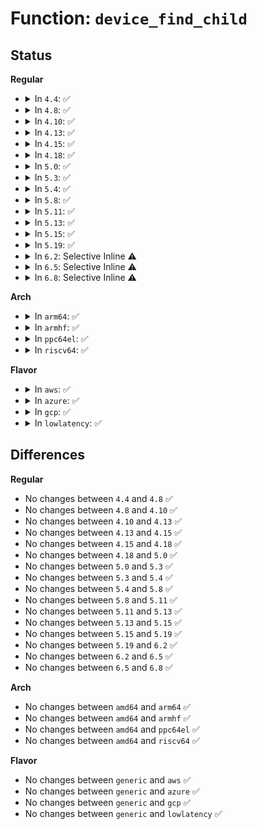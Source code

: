 # Function: <code>device_find_child</code>

## Status
<b>Regular</b>
<ul>
<li>
<details>
<summary>In <code>4.4</code>: ✅</summary>

```c
struct device *device_find_child(struct device *parent, void *data, int (*match)(struct device *, void *));
```

**Collision:** Unique Global

**Inline:** No

**Transformation:** False

**Instances:**

```
In drivers/base/core.c (ffffffff81546a50)
Location: drivers/base/core.c:1452
Inline: False
Direct callers:
  - drivers/pwm/sysfs.c:unexport_store
  - drivers/tty/serial/serial_core.c:uart_resume_port
  - drivers/tty/serial/serial_core.c:uart_suspend_port
  - drivers/nvdimm/bus.c:nvdimm_ioctl
  - drivers/nvdimm/claim.c:nd_namespace_store
```
**Symbols:**

```
ffffffff81546a50-ffffffff81546af1: device_find_child (STB_GLOBAL)
```
</details>
</li>
<li>
<details>
<summary>In <code>4.8</code>: ✅</summary>

```c
struct device *device_find_child(struct device *parent, void *data, int (*match)(struct device *, void *));
```

**Collision:** Unique Global

**Inline:** No

**Transformation:** False

**Instances:**

```
In drivers/base/core.c (ffffffff815986d0)
Location: drivers/base/core.c:1452
Inline: False
Direct callers:
  - drivers/pwm/sysfs.c:unexport_store
  - drivers/tty/serial/serial_core.c:uart_resume_port
  - drivers/tty/serial/serial_core.c:uart_suspend_port
  - drivers/nvdimm/bus.c:nvdimm_ioctl
  - drivers/nvdimm/claim.c:nd_namespace_store
```
**Symbols:**

```
ffffffff815986d0-ffffffff81598771: device_find_child (STB_GLOBAL)
```
</details>
</li>
<li>
<details>
<summary>In <code>4.10</code>: ✅</summary>

```c
struct device *device_find_child(struct device *parent, void *data, int (*match)(struct device *, void *));
```

**Collision:** Unique Global

**Inline:** No

**Transformation:** False

**Instances:**

```
In drivers/base/core.c (ffffffff815c6370)
Location: drivers/base/core.c:2043
Inline: False
Direct callers:
  - drivers/pwm/sysfs.c:pwm_unexport_child
  - drivers/tty/serial/serial_core.c:uart_resume_port
  - drivers/tty/serial/serial_core.c:uart_suspend_port
  - drivers/nvdimm/bus.c:nvdimm_ioctl
  - drivers/nvdimm/claim.c:nd_namespace_store
  - drivers/firmware/efi/dev-path-parser.c:efi_get_device_by_path
```
**Symbols:**

```
ffffffff815c6370-ffffffff815c6411: device_find_child (STB_GLOBAL)
```
</details>
</li>
<li>
<details>
<summary>In <code>4.13</code>: ✅</summary>

```c
struct device *device_find_child(struct device *parent, void *data, int (*match)(struct device *, void *));
```

**Collision:** Unique Global

**Inline:** No

**Transformation:** False

**Instances:**

```
In drivers/base/core.c (ffffffff815db120)
Location: drivers/base/core.c:2041
Inline: False
Direct callers:
  - drivers/pwm/sysfs.c:pwm_unexport_child
  - drivers/tty/serial/serial_core.c:uart_resume_port
  - drivers/tty/serial/serial_core.c:uart_suspend_port
  - drivers/nvdimm/bus.c:nvdimm_ioctl
  - drivers/nvdimm/claim.c:nd_namespace_store
  - drivers/spi/spi.c:spi_slave_store
  - drivers/spi/spi.c:spi_slave_show
  - drivers/firmware/efi/dev-path-parser.c:efi_get_device_by_path
```
**Symbols:**

```
ffffffff815db120-ffffffff815db1c1: device_find_child (STB_GLOBAL)
```
</details>
</li>
<li>
<details>
<summary>In <code>4.15</code>: ✅</summary>

```c
struct device *device_find_child(struct device *parent, void *data, int (*match)(struct device *, void *));
```

**Collision:** Unique Global

**Inline:** No

**Transformation:** False

**Instances:**

```
In drivers/base/core.c (ffffffff816420e0)
Location: drivers/base/core.c:2176
Inline: False
Direct callers:
  - drivers/pwm/sysfs.c:pwm_unexport_child
  - drivers/tty/serial/serial_core.c:uart_resume_port
  - drivers/tty/serial/serial_core.c:uart_suspend_port
  - drivers/nvdimm/bus.c:nvdimm_ioctl
  - drivers/nvdimm/claim.c:nd_namespace_store
  - drivers/spi/spi.c:spi_slave_store
  - drivers/spi/spi.c:spi_slave_show
  - drivers/firmware/efi/dev-path-parser.c:efi_get_device_by_path
```
**Symbols:**

```
ffffffff816420e0-ffffffff81642183: device_find_child (STB_GLOBAL)
```
</details>
</li>
<li>
<details>
<summary>In <code>4.18</code>: ✅</summary>

```c
struct device *device_find_child(struct device *parent, void *data, int (*match)(struct device *, void *));
```

**Collision:** Unique Global

**Inline:** No

**Transformation:** False

**Instances:**

```
In drivers/base/core.c (ffffffff8167d370)
Location: drivers/base/core.c:2223
Inline: False
Direct callers:
  - drivers/pwm/sysfs.c:pwm_unexport_child
  - drivers/tty/serial/serial_core.c:uart_resume_port
  - drivers/tty/serial/serial_core.c:uart_suspend_port
  - drivers/nvdimm/bus.c:nvdimm_ioctl
  - drivers/nvdimm/claim.c:nd_namespace_store
  - drivers/spi/spi.c:spi_slave_store
  - drivers/spi/spi.c:spi_slave_show
  - drivers/firmware/efi/dev-path-parser.c:efi_get_device_by_path
```
**Symbols:**

```
ffffffff8167d370-ffffffff8167d411: device_find_child (STB_GLOBAL)
```
</details>
</li>
<li>
<details>
<summary>In <code>5.0</code>: ✅</summary>

```c
struct device *device_find_child(struct device *parent, void *data, int (*match)(struct device *, void *));
```

**Collision:** Unique Global

**Inline:** No

**Transformation:** False

**Instances:**

```
In drivers/base/core.c (ffffffff8169cd00)
Location: drivers/base/core.c:2298
Inline: False
Direct callers:
  - drivers/pwm/sysfs.c:pwm_unexport_child
  - drivers/tty/serial/serial_core.c:uart_resume_port
  - drivers/tty/serial/serial_core.c:uart_suspend_port
  - drivers/nvdimm/bus.c:nvdimm_ioctl
  - drivers/nvdimm/claim.c:nd_namespace_store
  - drivers/spi/spi.c:spi_slave_store
  - drivers/spi/spi.c:spi_slave_show
  - drivers/firmware/efi/dev-path-parser.c:efi_get_device_by_path
```
**Symbols:**

```
ffffffff8169cd00-ffffffff8169cda0: device_find_child (STB_GLOBAL)
```
</details>
</li>
<li>
<details>
<summary>In <code>5.3</code>: ✅</summary>

```c
struct device *device_find_child(struct device *parent, void *data, int (*match)(struct device *, void *));
```

**Collision:** Unique Global

**Inline:** No

**Transformation:** False

**Instances:**

```
In drivers/base/core.c (ffffffff816d5af0)
Location: drivers/base/core.c:2524
Inline: False
Direct callers:
  - drivers/pwm/sysfs.c:pwm_class_get_state
  - drivers/pwm/sysfs.c:pwm_unexport_child
  - drivers/tty/serial/serial_core.c:uart_resume_port
  - drivers/tty/serial/serial_core.c:uart_suspend_port
  - drivers/nvdimm/claim.c:nd_namespace_store
  - drivers/spi/spi.c:spi_slave_store
  - drivers/spi/spi.c:spi_slave_show
  - drivers/firmware/efi/dev-path-parser.c:efi_get_device_by_path
```
**Symbols:**

```
ffffffff816d5af0-ffffffff816d5b92: device_find_child (STB_GLOBAL)
```
</details>
</li>
<li>
<details>
<summary>In <code>5.4</code>: ✅</summary>

```c
struct device *device_find_child(struct device *parent, void *data, int (*match)(struct device *, void *));
```

**Collision:** Unique Global

**Inline:** No

**Transformation:** False

**Instances:**

```
In drivers/base/core.c (ffffffff816f98e0)
Location: drivers/base/core.c:2561
Inline: False
Direct callers:
  - drivers/pwm/sysfs.c:pwm_class_get_state
  - drivers/pwm/sysfs.c:pwm_unexport_child
  - drivers/tty/serial/serial_core.c:uart_resume_port
  - drivers/tty/serial/serial_core.c:uart_suspend_port
  - drivers/nvdimm/claim.c:nd_namespace_store
  - drivers/spi/spi.c:slave_store
  - drivers/spi/spi.c:slave_show
  - drivers/firmware/efi/dev-path-parser.c:efi_get_device_by_path
```
**Symbols:**

```
ffffffff816f98e0-ffffffff816f9982: device_find_child (STB_GLOBAL)
```
</details>
</li>
<li>
<details>
<summary>In <code>5.8</code>: ✅</summary>

```c
struct device *device_find_child(struct device *parent, void *data, int (*match)(struct device *, void *));
```

**Collision:** Unique Global

**Inline:** No

**Transformation:** False

**Instances:**

```
In drivers/base/core.c (ffffffff817b28c0)
Location: drivers/base/core.c:3062
Inline: False
Direct callers:
  - drivers/pwm/sysfs.c:pwm_class_suspend
  - drivers/pwm/sysfs.c:pwm_class_resume_npwm
  - drivers/pwm/sysfs.c:pwm_unexport_child
  - drivers/tty/serial/serial_core.c:uart_resume_port
  - drivers/tty/serial/serial_core.c:uart_suspend_port
  - drivers/nvdimm/bus.c:nd_ioctl
  - drivers/nvdimm/claim.c:nd_namespace_store
  - drivers/spi/spi.c:slave_store
  - drivers/spi/spi.c:slave_show
  - drivers/firmware/efi/dev-path-parser.c:efi_get_device_by_path
```
**Symbols:**

```
ffffffff817b28c0-ffffffff817b2962: device_find_child (STB_GLOBAL)
```
</details>
</li>
<li>
<details>
<summary>In <code>5.11</code>: ✅</summary>

```c
struct device *device_find_child(struct device *parent, void *data, int (*match)(struct device *, void *));
```

**Collision:** Unique Global

**Inline:** No

**Transformation:** False

**Instances:**

```
In drivers/base/core.c (ffffffff817c7320)
Location: drivers/base/core.c:3474
Inline: False
Direct callers:
  - drivers/pwm/sysfs.c:pwm_class_suspend
  - drivers/pwm/sysfs.c:pwm_class_resume_npwm
  - drivers/pwm/sysfs.c:pwm_unexport_child
  - drivers/tty/serial/serial_core.c:uart_resume_port
  - drivers/tty/serial/serial_core.c:uart_suspend_port
  - drivers/nvdimm/bus.c:nd_ioctl
  - drivers/nvdimm/claim.c:nd_namespace_store
  - drivers/spi/spi.c:slave_store
  - drivers/spi/spi.c:slave_show
  - drivers/firmware/efi/dev-path-parser.c:efi_get_device_by_path
```
**Symbols:**

```
ffffffff817c7320-ffffffff817c73c2: device_find_child (STB_GLOBAL)
```
</details>
</li>
<li>
<details>
<summary>In <code>5.13</code>: ✅</summary>

```c
struct device *device_find_child(struct device *parent, void *data, int (*match)(struct device *, void *));
```

**Collision:** Unique Global

**Inline:** No

**Transformation:** False

**Instances:**

```
In drivers/base/core.c (ffffffff817aa790)
Location: drivers/base/core.c:3701
Inline: False
Direct callers:
  - drivers/pwm/sysfs.c:pwm_class_suspend
  - drivers/pwm/sysfs.c:pwm_class_resume_npwm
  - drivers/pwm/sysfs.c:pwm_unexport_child
  - drivers/tty/serial/serial_core.c:uart_resume_port
  - drivers/tty/serial/serial_core.c:uart_suspend_port
  - drivers/nvdimm/bus.c:nd_ioctl
  - drivers/nvdimm/claim.c:nd_namespace_store
  - drivers/spi/spi.c:slave_store
  - drivers/spi/spi.c:slave_show
  - drivers/firmware/efi/dev-path-parser.c:efi_get_device_by_path
```
**Symbols:**

```
ffffffff817aa790-ffffffff817aa832: device_find_child (STB_GLOBAL)
```
</details>
</li>
<li>
<details>
<summary>In <code>5.15</code>: ✅</summary>

```c
struct device *device_find_child(struct device *parent, void *data, int (*match)(struct device *, void *));
```

**Collision:** Unique Global

**Inline:** No

**Transformation:** False

**Instances:**

```
In drivers/base/core.c (ffffffff81833950)
Location: drivers/base/core.c:3766
Inline: False
Direct callers:
  - drivers/pwm/sysfs.c:pwm_class_suspend
  - drivers/pwm/sysfs.c:pwm_class_resume_npwm
  - drivers/pwm/sysfs.c:pwm_unexport_child
  - drivers/tty/serial/serial_core.c:uart_resume_port
  - drivers/tty/serial/serial_core.c:uart_suspend_port
  - drivers/nvdimm/bus.c:nd_ioctl
  - drivers/nvdimm/claim.c:nd_namespace_store
  - drivers/spi/spi.c:slave_store
  - drivers/spi/spi.c:slave_show
  - drivers/firmware/efi/dev-path-parser.c:efi_get_device_by_path
```
**Symbols:**

```
ffffffff81833950-ffffffff818339f2: device_find_child (STB_GLOBAL)
```
</details>
</li>
<li>
<details>
<summary>In <code>5.19</code>: ✅</summary>

```c
struct device *device_find_child(struct device *parent, void *data, int (*match)(struct device *, void *));
```

**Collision:** Unique Global

**Inline:** No

**Transformation:** False

**Instances:**

```
In drivers/base/core.c (ffffffff819750f0)
Location: drivers/base/core.c:3800
Inline: False
Direct callers:
  - drivers/pwm/sysfs.c:pwm_class_suspend
  - drivers/pwm/sysfs.c:pwm_class_resume_npwm
  - drivers/pwm/sysfs.c:pwm_unexport_child
  - drivers/tty/serial/serial_core.c:uart_resume_port
  - drivers/tty/serial/serial_core.c:uart_suspend_port
  - drivers/nvdimm/bus.c:nd_ioctl
  - drivers/nvdimm/claim.c:nd_namespace_store
  - drivers/spi/spi.c:slave_store
  - drivers/spi/spi.c:slave_show
  - drivers/firmware/efi/dev-path-parser.c:efi_get_device_by_path
```
**Symbols:**

```
ffffffff819750f0-ffffffff819751ac: device_find_child (STB_GLOBAL)
```
</details>
</li>
<li>
<details>
<summary>In <code>6.2</code>: Selective Inline ⚠️</summary>

```c
struct device *device_find_child(struct device *parent, void *data, int (*match)(struct device *, void *));
```

**Collision:** Unique Global

**Inline:** Selective

**Transformation:** False

**Instances:**

```
In drivers/base/core.c (ffffffff81ae2abd)
Location: drivers/base/core.c:3999
Inline: True
Inline callers:
  - drivers/base/core.c:device_find_any_child
Direct callers:
  - drivers/pwm/sysfs.c:pwm_class_get_state
  - drivers/pwm/sysfs.c:pwm_unexport_child
  - drivers/tty/serial/serial_core.c:uart_resume_port
  - drivers/tty/serial/serial_core.c:uart_suspend_port
  - drivers/nvdimm/bus.c:nd_ioctl
  - drivers/nvdimm/claim.c:nd_namespace_store
  - drivers/firmware/efi/dev-path-parser.c:efi_get_device_by_path
```
**Symbols:**

```
ffffffff81ae08c0-ffffffff81ae097c: device_find_child (STB_GLOBAL)
```
</details>
</li>
<li>
<details>
<summary>In <code>6.5</code>: Selective Inline ⚠️</summary>

```c
struct device *device_find_child(struct device *parent, void *data, int (*match)(struct device *, void *));
```

**Collision:** Unique Global

**Inline:** Selective

**Transformation:** False

**Instances:**

```
In drivers/base/core.c (ffffffff81b309dd)
Location: drivers/base/core.c:4008
Inline: True
Inline callers:
  - drivers/base/core.c:device_find_any_child
Direct callers:
  - drivers/pwm/sysfs.c:pwm_class_get_state
  - drivers/pwm/sysfs.c:pwm_unexport_child
  - drivers/tty/serial/serial_core.c:uart_resume_port
  - drivers/tty/serial/serial_core.c:uart_suspend_port
  - drivers/nvdimm/bus.c:nd_ioctl
  - drivers/nvdimm/claim.c:nd_namespace_store
  - drivers/firmware/efi/dev-path-parser.c:efi_get_device_by_path
```
**Symbols:**

```
ffffffff81b2eae0-ffffffff81b2eb9c: device_find_child (STB_GLOBAL)
```
</details>
</li>
<li>
<details>
<summary>In <code>6.8</code>: Selective Inline ⚠️</summary>

```c
struct device *device_find_child(struct device *parent, void *data, int (*match)(struct device *, void *));
```

**Collision:** Unique Global

**Inline:** Selective

**Transformation:** False

**Instances:**

```
In drivers/base/core.c (ffffffff81b87fdd)
Location: drivers/base/core.c:4021
Inline: True
Inline callers:
  - drivers/base/core.c:device_find_any_child
Direct callers:
  - drivers/pwm/sysfs.c:pwm_class_get_state
  - drivers/pwm/sysfs.c:pwm_unexport_child
  - drivers/tty/serial/serial_core.c:uart_resume_port
  - drivers/tty/serial/serial_core.c:uart_suspend_port
  - drivers/nvdimm/bus.c:nd_ioctl
  - drivers/nvdimm/claim.c:nd_namespace_store
  - drivers/firmware/efi/dev-path-parser.c:efi_get_device_by_path
```
**Symbols:**

```
ffffffff81b862e0-ffffffff81b8639c: device_find_child (STB_GLOBAL)
```
</details>
</li>
</ul>
<b>Arch</b>
<ul>
<li>
<details>
<summary>In <code>arm64</code>: ✅</summary>

```c
struct device *device_find_child(struct device *parent, void *data, int (*match)(struct device *, void *));
```

**Collision:** Unique Global

**Inline:** No

**Transformation:** False

**Instances:**

```
In drivers/base/core.c (ffff8000108e3d28)
Location: drivers/base/core.c:2561
Inline: False
Direct callers:
  - drivers/bus/fsl-mc/dprc-driver.c:dprc_scan_objects
  - drivers/pwm/sysfs.c:pwm_class_get_state
  - drivers/pwm/sysfs.c:pwm_unexport_child
  - drivers/tty/serial/serial_core.c:uart_resume_port
  - drivers/tty/serial/serial_core.c:uart_suspend_port
  - drivers/nvdimm/claim.c:nd_namespace_store
  - drivers/spi/spi.c:slave_store
  - drivers/spi/spi.c:slave_show
```
**Symbols:**

```
ffff8000108e3d28-ffff8000108e3de4: device_find_child (STB_GLOBAL)
```
</details>
</li>
<li>
<details>
<summary>In <code>armhf</code>: ✅</summary>

```c
struct device *device_find_child(struct device *parent, void *data, int (*match)(struct device *, void *));
```

**Collision:** Unique Global

**Inline:** No

**Transformation:** False

**Instances:**

```
In drivers/base/core.c (c09d2858)
Location: drivers/base/core.c:2561
Inline: False
Direct callers:
  - drivers/pwm/sysfs.c:pwm_class_get_state
  - drivers/pwm/sysfs.c:pwm_unexport_child
  - drivers/tty/serial/serial_core.c:uart_resume_port
  - drivers/tty/serial/serial_core.c:uart_suspend_port
  - drivers/spi/spi.c:slave_store
  - drivers/spi/spi.c:slave_show
```
**Symbols:**

```
c09d2858-c09d2914: device_find_child (STB_GLOBAL)
```
</details>
</li>
<li>
<details>
<summary>In <code>ppc64el</code>: ✅</summary>

```c
struct device *device_find_child(struct device *parent, void *data, int (*match)(struct device *, void *));
```

**Collision:** Unique Global

**Inline:** No

**Transformation:** False

**Instances:**

```
In drivers/base/core.c (c000000000978e20)
Location: drivers/base/core.c:2561
Inline: False
Direct callers:
  - drivers/pwm/sysfs.c:pwm_class_get_state
  - drivers/pwm/sysfs.c:pwm_unexport_child
  - drivers/tty/serial/serial_core.c:uart_resume_port
  - drivers/tty/serial/serial_core.c:uart_suspend_port
  - drivers/nvdimm/bus.c:nd_ioctl
  - drivers/nvdimm/claim.c:nd_namespace_store
  - drivers/spi/spi.c:slave_store
  - drivers/spi/spi.c:slave_show
```
**Symbols:**

```
c000000000978e20-c000000000978f40: device_find_child (STB_GLOBAL)
```
</details>
</li>
<li>
<details>
<summary>In <code>riscv64</code>: ✅</summary>

```c
struct device *device_find_child(struct device *parent, void *data, int (*match)(struct device *, void *));
```

**Collision:** Unique Global

**Inline:** No

**Transformation:** False

**Instances:**

```
In drivers/base/core.c (ffffffe000578e5c)
Location: drivers/base/core.c:2561
Inline: False
Direct callers:
  - drivers/pwm/sysfs.c:pwm_unexport_child
  - drivers/tty/serial/serial_core.c:uart_resume_port
  - drivers/tty/serial/serial_core.c:uart_suspend_port
  - drivers/nvdimm/bus.c:nd_ioctl
  - drivers/nvdimm/claim.c:nd_namespace_store
  - drivers/spi/spi.c:slave_store
  - drivers/spi/spi.c:slave_show
```
**Symbols:**

```
ffffffe000578e5c-ffffffe000578ee0: device_find_child (STB_GLOBAL)
```
</details>
</li>
</ul>
<b>Flavor</b>
<ul>
<li>
<details>
<summary>In <code>aws</code>: ✅</summary>

```c
struct device *device_find_child(struct device *parent, void *data, int (*match)(struct device *, void *));
```

**Collision:** Unique Global

**Inline:** No

**Transformation:** False

**Instances:**

```
In drivers/base/core.c (ffffffff816bf0d0)
Location: drivers/base/core.c:2561
Inline: False
Direct callers:
  - drivers/pwm/sysfs.c:pwm_class_get_state
  - drivers/pwm/sysfs.c:pwm_unexport_child
  - drivers/tty/serial/serial_core.c:uart_resume_port
  - drivers/tty/serial/serial_core.c:uart_suspend_port
  - drivers/nvdimm/claim.c:nd_namespace_store
  - drivers/spi/spi.c:slave_store
  - drivers/spi/spi.c:slave_show
  - drivers/firmware/efi/dev-path-parser.c:efi_get_device_by_path
```
**Symbols:**

```
ffffffff816bf0d0-ffffffff816bf172: device_find_child (STB_GLOBAL)
```
</details>
</li>
<li>
<details>
<summary>In <code>azure</code>: ✅</summary>

```c
struct device *device_find_child(struct device *parent, void *data, int (*match)(struct device *, void *));
```

**Collision:** Unique Global

**Inline:** No

**Transformation:** False

**Instances:**

```
In drivers/base/core.c (ffffffff8169a380)
Location: drivers/base/core.c:2561
Inline: False
Direct callers:
  - drivers/tty/serial/serial_core.c:uart_resume_port
  - drivers/tty/serial/serial_core.c:uart_suspend_port
  - drivers/nvdimm/claim.c:nd_namespace_store
  - drivers/spi/spi.c:slave_store
  - drivers/spi/spi.c:slave_show
  - drivers/firmware/efi/dev-path-parser.c:efi_get_device_by_path
```
**Symbols:**

```
ffffffff8169a380-ffffffff8169a422: device_find_child (STB_GLOBAL)
```
</details>
</li>
<li>
<details>
<summary>In <code>gcp</code>: ✅</summary>

```c
struct device *device_find_child(struct device *parent, void *data, int (*match)(struct device *, void *));
```

**Collision:** Unique Global

**Inline:** No

**Transformation:** False

**Instances:**

```
In drivers/base/core.c (ffffffff816ed5a0)
Location: drivers/base/core.c:2561
Inline: False
Direct callers:
  - drivers/pwm/sysfs.c:pwm_class_get_state
  - drivers/pwm/sysfs.c:pwm_unexport_child
  - drivers/tty/serial/serial_core.c:uart_resume_port
  - drivers/tty/serial/serial_core.c:uart_suspend_port
  - drivers/nvdimm/claim.c:nd_namespace_store
  - drivers/spi/spi.c:slave_store
  - drivers/spi/spi.c:slave_show
  - drivers/firmware/efi/dev-path-parser.c:efi_get_device_by_path
```
**Symbols:**

```
ffffffff816ed5a0-ffffffff816ed642: device_find_child (STB_GLOBAL)
```
</details>
</li>
<li>
<details>
<summary>In <code>lowlatency</code>: ✅</summary>

```c
struct device *device_find_child(struct device *parent, void *data, int (*match)(struct device *, void *));
```

**Collision:** Unique Global

**Inline:** No

**Transformation:** False

**Instances:**

```
In drivers/base/core.c (ffffffff81707de0)
Location: drivers/base/core.c:2561
Inline: False
Direct callers:
  - drivers/pwm/sysfs.c:pwm_class_get_state
  - drivers/pwm/sysfs.c:pwm_unexport_child
  - drivers/tty/serial/serial_core.c:uart_resume_port
  - drivers/tty/serial/serial_core.c:uart_suspend_port
  - drivers/nvdimm/claim.c:nd_namespace_store
  - drivers/spi/spi.c:slave_store
  - drivers/spi/spi.c:slave_show
  - drivers/firmware/efi/dev-path-parser.c:efi_get_device_by_path
```
**Symbols:**

```
ffffffff81707de0-ffffffff81707e82: device_find_child (STB_GLOBAL)
```
</details>
</li>
</ul>

## Differences
<b>Regular</b>
<ul>
<li>
No changes between <code>4.4</code> and <code>4.8</code> ✅
</li>
<li>
No changes between <code>4.8</code> and <code>4.10</code> ✅
</li>
<li>
No changes between <code>4.10</code> and <code>4.13</code> ✅
</li>
<li>
No changes between <code>4.13</code> and <code>4.15</code> ✅
</li>
<li>
No changes between <code>4.15</code> and <code>4.18</code> ✅
</li>
<li>
No changes between <code>4.18</code> and <code>5.0</code> ✅
</li>
<li>
No changes between <code>5.0</code> and <code>5.3</code> ✅
</li>
<li>
No changes between <code>5.3</code> and <code>5.4</code> ✅
</li>
<li>
No changes between <code>5.4</code> and <code>5.8</code> ✅
</li>
<li>
No changes between <code>5.8</code> and <code>5.11</code> ✅
</li>
<li>
No changes between <code>5.11</code> and <code>5.13</code> ✅
</li>
<li>
No changes between <code>5.13</code> and <code>5.15</code> ✅
</li>
<li>
No changes between <code>5.15</code> and <code>5.19</code> ✅
</li>
<li>
No changes between <code>5.19</code> and <code>6.2</code> ✅
</li>
<li>
No changes between <code>6.2</code> and <code>6.5</code> ✅
</li>
<li>
No changes between <code>6.5</code> and <code>6.8</code> ✅
</li>
</ul>
<b>Arch</b>
<ul>
<li>
No changes between <code>amd64</code> and <code>arm64</code> ✅
</li>
<li>
No changes between <code>amd64</code> and <code>armhf</code> ✅
</li>
<li>
No changes between <code>amd64</code> and <code>ppc64el</code> ✅
</li>
<li>
No changes between <code>amd64</code> and <code>riscv64</code> ✅
</li>
</ul>
<b>Flavor</b>
<ul>
<li>
No changes between <code>generic</code> and <code>aws</code> ✅
</li>
<li>
No changes between <code>generic</code> and <code>azure</code> ✅
</li>
<li>
No changes between <code>generic</code> and <code>gcp</code> ✅
</li>
<li>
No changes between <code>generic</code> and <code>lowlatency</code> ✅
</li>
</ul>
